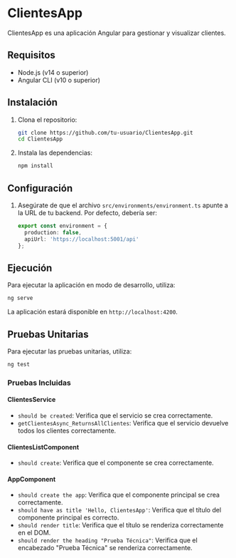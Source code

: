 
# ClientesApp

ClientesApp es una aplicación Angular para gestionar y visualizar clientes.

## Requisitos

- Node.js (v14 o superior)
- Angular CLI (v10 o superior)

## Instalación

1. Clona el repositorio:

    ```sh
    git clone https://github.com/tu-usuario/ClientesApp.git
    cd ClientesApp
    ```

2. Instala las dependencias:

    ```sh
    npm install
    ```

## Configuración

1. Asegúrate de que el archivo `src/environments/environment.ts` apunte a la URL de tu backend. Por defecto, debería ser:

    ```typescript
    export const environment = {
      production: false,
      apiUrl: 'https://localhost:5001/api'
    };
    ```

## Ejecución

Para ejecutar la aplicación en modo de desarrollo, utiliza:

```sh
ng serve
```

La aplicación estará disponible en `http://localhost:4200`.

## Pruebas Unitarias

Para ejecutar las pruebas unitarias, utiliza:

```sh
ng test
```

### Pruebas Incluidas

#### ClientesService

- `should be created`: Verifica que el servicio se crea correctamente.
- `getClientesAsync_ReturnsAllClientes`: Verifica que el servicio devuelve todos los clientes correctamente.

#### ClientesListComponent

- `should create`: Verifica que el componente se crea correctamente.

#### AppComponent

- `should create the app`: Verifica que el componente principal se crea correctamente.
- `should have as title 'Hello, ClientesApp'`: Verifica que el título del componente principal es correcto.
- `should render title`: Verifica que el título se renderiza correctamente en el DOM.
- `should render the heading "Prueba Técnica"`: Verifica que el encabezado "Prueba Técnica" se renderiza correctamente.
